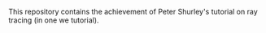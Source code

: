 This repository contains the achievement of Peter Shurley's tutorial on ray tracing (in one we tutorial).
